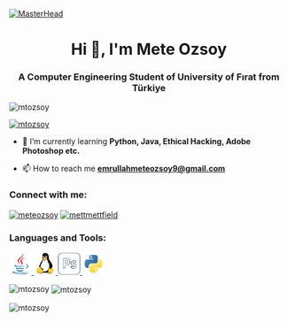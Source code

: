 [![MasterHead](https://i.hizliresim.com/7ey0sdq.jpg)](https://hizliresim.com/7ey0sdq)

<h1 align="center">Hi 👋, I'm Mete Ozsoy</h1>
<h3 align="center">A Computer Engineering Student of University of Fırat from Türkiye</h3>

<p align="left"> <img src="https://komarev.com/ghpvc/?username=mtozsoy&label=Profile%20views&color=0e75b6&style=flat" alt="mtozsoy" /> </p>

<p align="left"> <a href="https://github.com/ryo-ma/github-profile-trophy"><img src="https://github-profile-trophy.vercel.app/?username=mtozsoy" alt="mtozsoy" /></a> </p>

- 🌱 I’m currently learning **Python, Java, Ethical Hacking, Adobe Photoshop etc.**

- 📫 How to reach me **emrullahmeteozsoy9@gmail.com**

<h3 align="left">Connect with me:</h3>
<p align="left">
<a href="https://linkedin.com/in/meteozsoy" target="blank"><img align="center" src="https://raw.githubusercontent.com/rahuldkjain/github-profile-readme-generator/master/src/images/icons/Social/linked-in-alt.svg" alt="meteozsoy" height="30" width="40" /></a>
<a href="https://instagram.com/mettmettfield" target="blank"><img align="center" src="https://raw.githubusercontent.com/rahuldkjain/github-profile-readme-generator/master/src/images/icons/Social/instagram.svg" alt="mettmettfield" height="30" width="40" /></a>
</p>

<h3 align="left">Languages and Tools:</h3>
<p align="left"> <a href="https://www.java.com" target="_blank" rel="noreferrer"> <img src="https://raw.githubusercontent.com/devicons/devicon/master/icons/java/java-original.svg" alt="java" width="40" height="40"/> </a> <a href="https://www.linux.org/" target="_blank" rel="noreferrer"> <img src="https://raw.githubusercontent.com/devicons/devicon/master/icons/linux/linux-original.svg" alt="linux" width="40" height="40"/> </a> <a href="https://www.photoshop.com/en" target="_blank" rel="noreferrer"> <img src="https://raw.githubusercontent.com/devicons/devicon/master/icons/photoshop/photoshop-line.svg" alt="photoshop" width="40" height="40"/> </a> <a href="https://www.python.org" target="_blank" rel="noreferrer"> <img src="https://raw.githubusercontent.com/devicons/devicon/master/icons/python/python-original.svg" alt="python" width="40" height="40"/> </a> </p>

<p><img align="left" src="https://github-readme-stats.vercel.app/api/top-langs?username=mtozsoy&show_icons=true&locale=en&layout=compact" alt="mtozsoy" /></p>

<p>&nbsp;<img align="center" src="https://github-readme-stats.vercel.app/api?username=mtozsoy&show_icons=true&locale=en" alt="mtozsoy" /></p>

<p><img align="center" src="https://github-readme-streak-stats.herokuapp.com/?user=mtozsoy&" alt="mtozsoy" /></p>
